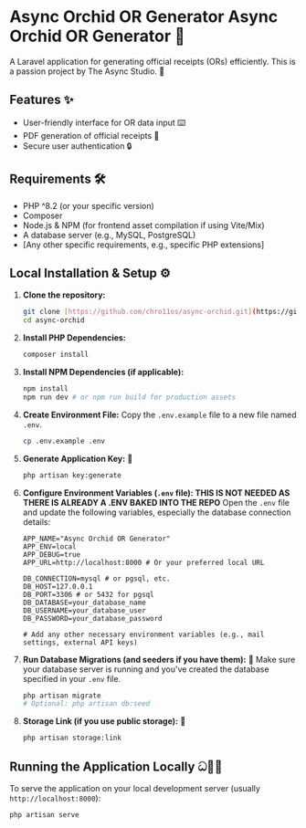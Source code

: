 # Async Orchid OR Generator Async Orchid OR Generator 🌸

A Laravel application for generating official receipts (ORs) efficiently. This is a passion project by The Async Studio. 🚀

## Features ✨

* User-friendly interface for OR data input ⌨️
* PDF generation of official receipts 📄
* Secure user authentication 🔒

## Requirements 🛠️

* PHP ^8.2 (or your specific version)
* Composer
* Node.js & NPM (for frontend asset compilation if using Vite/Mix)
* A database server (e.g., MySQL, PostgreSQL)
* [Any other specific requirements, e.g., specific PHP extensions]

## Local Installation & Setup ⚙️

1.  **Clone the repository:**
    ```bash
    git clone [https://github.com/chro11os/async-orchid.git](https://github.com/chro11os/async-orchid.git)
    cd async-orchid
    ```

2.  **Install PHP Dependencies:**
    ```bash
    composer install
    ```

3.  **Install NPM Dependencies (if applicable):**
    ```bash
    npm install
    npm run dev # or npm run build for production assets
    ```

4.  **Create Environment File:**
    Copy the `.env.example` file to a new file named `.env`.
    ```bash
    cp .env.example .env
    ```

5.  **Generate Application Key:** 🔑
    ```bash
    php artisan key:generate
    ```

6.  **Configure Environment Variables (`.env` file): THIS IS NOT NEEDED AS THERE IS ALREADY A .ENV BAKED INTO THE REPO**
    Open the `.env` file and update the following variables, especially the database connection details:
    ```dotenv
    APP_NAME="Async Orchid OR Generator"
    APP_ENV=local
    APP_DEBUG=true
    APP_URL=http://localhost:8000 # Or your preferred local URL

    DB_CONNECTION=mysql # or pgsql, etc.
    DB_HOST=127.0.0.1
    DB_PORT=3306 # or 5432 for pgsql
    DB_DATABASE=your_database_name
    DB_USERNAME=your_database_user
    DB_PASSWORD=your_database_password

    # Add any other necessary environment variables (e.g., mail settings, external API keys)
    ```

7.  **Run Database Migrations (and seeders if you have them):** 💾
    Make sure your database server is running and you've created the database specified in your `.env` file.
    ```bash
    php artisan migrate
    # Optional: php artisan db:seed
    ```

8.  **Storage Link (if you use public storage):** 🔗
    ```bash
    php artisan storage:link
    ```

## Running the Application Locally ධ🏃💨

To serve the application on your local development server (usually `http://localhost:8000`):

```bash
php artisan serve
